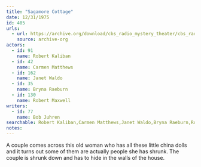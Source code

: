 ```yaml
---
title: "Sagamore Cottage"
date: 12/31/1975
id: 405
urls: 
  - url: https://archive.org/download/cbs_radio_mystery_theater/cbs_radio_mystery_theater-0401-0450.zip/cbs_radio_mystery_theater-0401-0450%2Fcbsrmt_0405_sagamore_cottage.mp3
    source: archive-org
actors:  
  - id: 91
    name: Robert Kaliban  
  - id: 42
    name: Carmen Matthews  
  - id: 162
    name: Janet Waldo  
  - id: 35
    name: Bryna Raeburn  
  - id: 130
    name: Robert Maxwell
writers:  
  - id: 77
    name: Bob Juhren
searchable: Robert Kaliban,Carmen Matthews,Janet Waldo,Bryna Raeburn,Robert Maxwell Bob Juhren
notes:  
---
```

A couple comes across this old woman who has all these little china dolls and it turns out some of them are actually people she has shrunk. The couple is shrunk down and has to hide in the walls of the house.